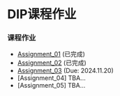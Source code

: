 # DIP课程作业 
 
### 课程作业
 
- [Assignment_01](Assignments/01_ImageWarping) (已完成)
- [Assignment_02](Assignments/02_DIPwithPyTorch/) (已完成)
- [Assignment_03](Assignments/03_PlayWithGANs/) (Due: 2024.11.20)
- [Assignment_04] TBA...
- [Assignment_05] TBA...
